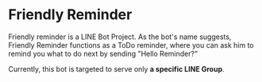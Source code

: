 # Friendly Reminder

Friendly reminder is a LINE Bot Project. As the bot's name suggests, Friendly Reminder functions as a ToDo reminder, where you can ask him to remind you what to do next by sending "Hello Reminder?"

Currently, this bot is targeted to serve only <b>a specific LINE Group</b>.
